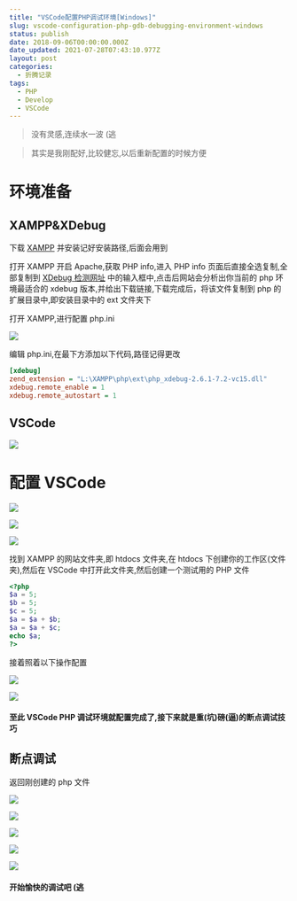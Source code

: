 ```yaml
---
title: "VSCode配置PHP调试环境[Windows]"
slug: vscode-configuration-php-gdb-debugging-environment-windows
status: publish
date: 2018-09-06T00:00:00.000Z
date_updated: 2021-07-28T07:43:10.977Z
layout: post
categories:
  - 折腾记录
tags:
  - PHP
  - Develop
  - VSCode
---
```


> 没有灵感,连续水一波 (逃

> 其实是我刚配好,比较健忘,以后重新配置的时候方便

# 环境准备

## XAMPP&XDebug

下载 [XAMPP](https://www.apachefriends.org/xampp-files/7.2.9/xampp-win32-7.2.9-0-VC15-installer.exe) 并安装记好安装路径,后面会用到

打开 XAMPP 开启 Apache,获取 PHP info,进入 PHP info 页面后直接全选复制,全部复制到 [XDebug 检测网址](https://xdebug.org/wizard.php) 中的输入框中,点击后网站会分析出你当前的 php 环境最适合的 xdebug 版本,并给出下载链接,下载完成后，将该文件复制到 php 的扩展目录中,即安装目录中的 ext 文件夹下

打开 XAMPP,进行配置 php.ini

![](0658a702-f312-4996-9bdd-cebec16d71dd.jpg)

编辑 php.ini,在最下方添加以下代码,路径记得更改

```ini
[xdebug]
zend_extension = "L:\XAMPP\php\ext\php_xdebug-2.6.1-7.2-vc15.dll"
xdebug.remote_enable = 1
xdebug.remote_autostart = 1
```

## VSCode

![](b188376f-4cfa-419c-b391-4397f5107ef4.jpg)

# 配置 VSCode

![](6e67f371-17c8-45bc-bca1-74af06110bc9.jpg)

![](cfa26d47-c72c-4d82-98a4-e663d67d0337.jpg)

![](0bde6720-9095-4dd4-b774-929d1a61897e.jpg)

找到 XAMPP 的网站文件夹,即 htdocs 文件夹,在 htdocs 下创建你的工作区(文件夹),然后在 VSCode 中打开此文件夹,然后创建一个测试用的 PHP 文件

```php
<?php
$a = 5;
$b = 5;
$c = 5;
$a = $a + $b;
$a = $a + $c;
echo $a;
?>
```

接着照着以下操作配置

![](5a7a9396-d3b1-402d-9471-fb1ff110c79a.jpg)

![](e55243c5-63a3-4551-beb3-93cb26318fb2.jpg)

#### 至此 VSCode PHP 调试环境就配置完成了,接下来就是重(坑)磅(逼)的断点调试技巧

## 断点调试

返回刚创建的 php 文件

![](77df43ba-ef39-40db-bfb4-f966357cb9ab.jpg)

![](c74617fe-bd66-462d-a02f-86f9b30000d7.jpg)

![](b223401b-c693-4966-a758-fd803bacb67f.jpg)

![](fe91955d-98fc-44e9-b9ac-b626792165d7.jpg)

![](a152725d-70fa-4fbc-82c2-482f1e50bdb3.jpg)

#### 开始愉快的调试吧 (逃
